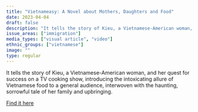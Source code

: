 ```yaml
---
title: "Vietnameasy: A Novel about Mothers, Daughters and Food"
date: 2023-04-04
draft: false
description: "It tells the story of Kieu, a Vietnamese-American woman, and her quest for success on a TV cooking show, introducing the intoxicating allure of Vietnamese food to a general audience, interwoven with the haunting, sorrowful tale of her family and upbringing."
issue_areas: ["immigration"]
media_types: ["visual article", "video"]
ethnic_groups: ["vietnamese"]
image: ""
type: regular
---
```


It tells the story of Kieu, a Vietnamese-American woman, and her quest for success on a TV cooking show, introducing the intoxicating allure of Vietnamese food to a general audience, interwoven with the haunting, sorrowful tale of her family and upbringing.

[Find it here](https://www.vietnameazy.com/)
